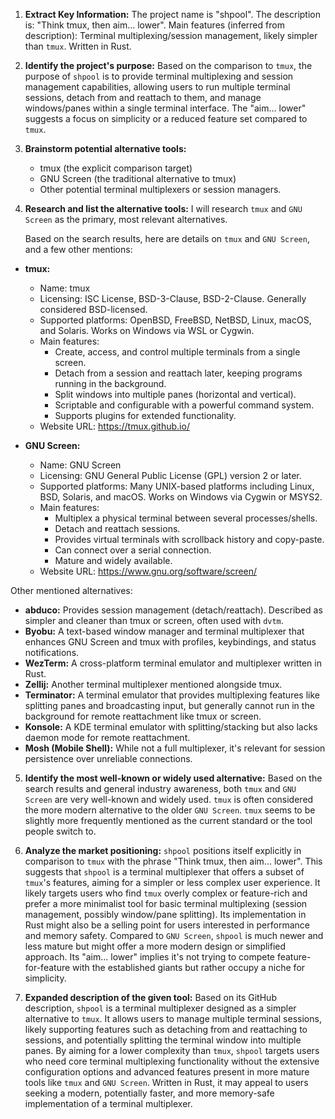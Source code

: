 1.  **Extract Key Information:**
    The project name is "shpool".
    The description is: "Think tmux, then aim... lower".
    Main features (inferred from description): Terminal multiplexing/session management, likely simpler than `tmux`. Written in Rust.

2.  **Identify the project's purpose:**
    Based on the comparison to `tmux`, the purpose of `shpool` is to provide terminal multiplexing and session management capabilities, allowing users to run multiple terminal sessions, detach from and reattach to them, and manage windows/panes within a single terminal interface. The "aim... lower" suggests a focus on simplicity or a reduced feature set compared to `tmux`.

3.  **Brainstorm potential alternative tools:**
    *   tmux (the explicit comparison target)
    *   GNU Screen (the traditional alternative to tmux)
    *   Other potential terminal multiplexers or session managers.

4.  **Research and list the alternative tools:**
    I will research `tmux` and `GNU Screen` as the primary, most relevant alternatives.

    Based on the search results, here are details on `tmux` and `GNU Screen`, and a few other mentions:

*   **tmux:**
    *   Name: tmux
    *   Licensing: ISC License, BSD-3-Clause, BSD-2-Clause. Generally considered BSD-licensed.
    *   Supported platforms: OpenBSD, FreeBSD, NetBSD, Linux, macOS, and Solaris. Works on Windows via WSL or Cygwin.
    *   Main features:
        *   Create, access, and control multiple terminals from a single screen.
        *   Detach from a session and reattach later, keeping programs running in the background.
        *   Split windows into multiple panes (horizontal and vertical).
        *   Scriptable and configurable with a powerful command system.
        *   Supports plugins for extended functionality.
    *   Website URL: https://tmux.github.io/

*   **GNU Screen:**
    *   Name: GNU Screen
    *   Licensing: GNU General Public License (GPL) version 2 or later.
    *   Supported platforms: Many UNIX-based platforms including Linux, BSD, Solaris, and macOS. Works on Windows via Cygwin or MSYS2.
    *   Main features:
        *   Multiplex a physical terminal between several processes/shells.
        *   Detach and reattach sessions.
        *   Provides virtual terminals with scrollback history and copy-paste.
        *   Can connect over a serial connection.
        *   Mature and widely available.
    *   Website URL: https://www.gnu.org/software/screen/

Other mentioned alternatives:
*   **abduco:** Provides session management (detach/reattach). Described as simpler and cleaner than tmux or screen, often used with `dvtm`.
*   **Byobu:** A text-based window manager and terminal multiplexer that enhances GNU Screen and tmux with profiles, keybindings, and status notifications.
*   **WezTerm:** A cross-platform terminal emulator and multiplexer written in Rust.
*   **Zellij:** Another terminal multiplexer mentioned alongside tmux.
*   **Terminator:** A terminal emulator that provides multiplexing features like splitting panes and broadcasting input, but generally cannot run in the background for remote reattachment like tmux or screen.
*   **Konsole:** A KDE terminal emulator with splitting/stacking but also lacks daemon mode for remote reattachment.
*   **Mosh (Mobile Shell):** While not a full multiplexer, it's relevant for session persistence over unreliable connections.

5.  **Identify the most well-known or widely used alternative:**
    Based on the search results and general industry awareness, both `tmux` and `GNU Screen` are very well-known and widely used. `tmux` is often considered the more modern alternative to the older `GNU Screen`. `tmux` seems to be slightly more frequently mentioned as the current standard or the tool people switch to.

6.  **Analyze the market positioning:**
    `shpool` positions itself explicitly in comparison to `tmux` with the phrase "Think tmux, then aim... lower". This suggests that `shpool` is a terminal multiplexer that offers a subset of `tmux`'s features, aiming for a simpler or less complex user experience. It likely targets users who find `tmux` overly complex or feature-rich and prefer a more minimalist tool for basic terminal multiplexing (session management, possibly window/pane splitting). Its implementation in Rust might also be a selling point for users interested in performance and memory safety. Compared to `GNU Screen`, `shpool` is much newer and less mature but might offer a more modern design or simplified approach. Its "aim... lower" implies it's not trying to compete feature-for-feature with the established giants but rather occupy a niche for simplicity.

7.  **Expanded description of the given tool:**
    Based on its GitHub description, `shpool` is a terminal multiplexer designed as a simpler alternative to `tmux`. It allows users to manage multiple terminal sessions, likely supporting features such as detaching from and reattaching to sessions, and potentially splitting the terminal window into multiple panes. By aiming for a lower complexity than `tmux`, `shpool` targets users who need core terminal multiplexing functionality without the extensive configuration options and advanced features present in more mature tools like `tmux` and `GNU Screen`. Written in Rust, it may appeal to users seeking a modern, potentially faster, and more memory-safe implementation of a terminal multiplexer.